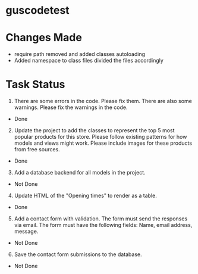 # guscodetest

# Changes Made
 - require path removed and added classes autoloading
 - Added namespace to class files divided the files accordingly
 
# Task Status
1. There are some errors in the code. Please fix them. There are also some warnings. Please fix the warnings in the code.
- Done
2. Update the project to add the classes to represent the top 5 most popular products for this store. Please follow existing patterns for how models and views might work. Please include images for these products from free sources.
- Done
3. Add a database backend for all models in the project. 
- Not Done
4. Update HTML of the "Opening times" to render as a table.
- Done
5. Add a contact form with validation. The form must send the responses via email. The form must have the following fields: Name, email address, message.  
- Not Done
6. Save the contact form submissions to the database.
- Not Done
 

